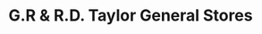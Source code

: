 ---
title: "G.R & R.D. Taylor General Stores"
url: /kirkby-lonsdale/g-r-and-r-d-taylor-general-stores/
shop: shop
---